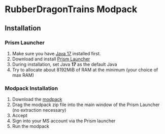 # RubberDragonTrains Modpack
## Installation
### Prism Launcher
1. Make sure you have [Java 17] installed first.
2. Download and install [Prism Launcher]
3. During installation, set Java **17** as the default Java
4. Try to allocate about 8192MiB of RAM at the minimum (your choice of max RAM)

### Modpack Installation
1. Download the [modpack]
2. Drag the modpack zip file into the main window of the Prism Launcher (no extraction necessary)
3. Accept
4. Sign into your MS account via the Prism launcher
5. Run the modpack

[Java 17]: https://aka.ms/download-jdk/microsoft-jdk-17.0.5-windows-x64.msi 
[Prism Launcher]: https://prismlauncher.org/download/
[Modpack]: https://transfer.sh/Ekcub5/RubberDragonTrains1.1.zip
